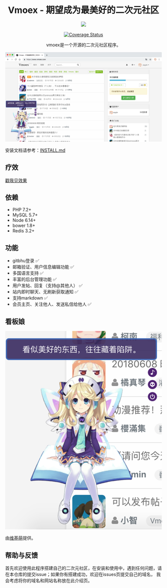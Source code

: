 <h1 align="center">Vmoex - 期望成为最美好的二次元社区</h1>
<p align="center">
    <a href="https://travis-ci.org/yeskn-studio/vmoex-framework"><img src="https://travis-ci.org/yeskn-studio/vmoex-framework.svg?branch=master"></a>
</p>

<p align="center">
    <a href='https://coveralls.io/github/yeskn-studio/vmoex-framework?branch=master'><img src='https://coveralls.io/repos/github/yeskn-studio/vmoex-framework/badge.svg?branch=master' alt='Coverage Status' /></a>
</p>

<p align="center">
vmoex是一个开源的二次元社区程序。
</p>

![](web/assets/images/vmoex-screenshot.png)

安装文档请参考：[INSTALL.md](INSTALL.md)

## 疗效

[戳我见效果](https://www.vmoex.com/)

## 依赖

- PHP   7.2+
- MySQL 5.7+
- Node  6.14+
- bower 1.8+
- Redis 3.2+

## 功能

- gitbhu登录 ✅
- 邮箱验证、用户信息编辑功能 ✅
- 多国语言支持 ✅
- 丰富的后台管理功能 ✅
- 用户发帖、回复（支持@其他人） ✅
- 站内即时聊天、无刷新获取通知 ✅
- 支持markdown ✅
- 会员主页、关注他人、发送私信给他人 ✅

## 看板娘

![](web/assets/images/vmoex-screenshot-kanbanniang.png)

由[维基萌](https://www.wikimoe.com/)提供。

## 帮助与反馈

首先欢迎使用此程序搭建自己的二次元社区，在安装和使用中，遇到任何问题，请在本仓库的提交issue；如果你有搭建成功，欢迎在issues页提交自己的域名，
我会考虑将你的域名和网站名称放在此介绍页。
